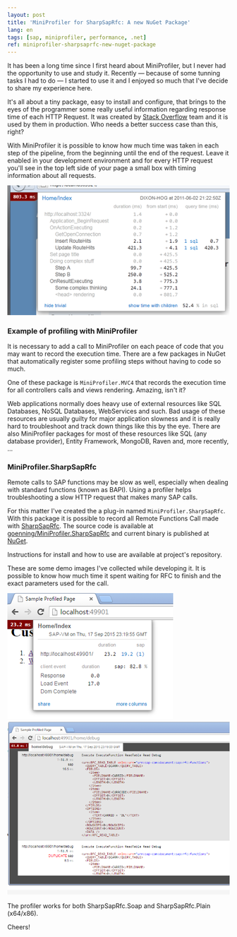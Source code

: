 ```yaml
---
layout: post
title: 'MiniProfiler for SharpSapRfc: A new NuGet Package'
lang: en
tags: [sap, miniprofiler, performance, .net]
ref: miniprofiler-sharpsaprfc-new-nuget-package
---
```


It has been a long time since I first heard about MiniProfiler, but I never had the opportunity to use and study it. Recently — because of some tunning tasks I had to do — I started to use it and I enjoyed so much that I've decide to share my experience here.

It's all about a tiny package, easy to install and configure, that brings to the eyes of the programmer some really useful information regarding response time of each HTTP Request. It was created by [Stack Overflow](http://stackoverflow.com/) team and it is used by them in production. Who needs a better success case than this, right?

With MiniProfiler it is possible to know how much time was taken in each step of the pipeline, from the beginning until the end of the request. Leave it enabled in your development environment and for every HTTP request you'll see in the top left side of your page a small box with timing information about all requests.

![](/public/images/miniprofiler-demo.png)

### Example of profiling with MiniProfiler

It is necessary to add a call to MiniProfiler on each peace of code that you may want to record the execution time. There are a few packages in NuGet that automatically register some profiling steps without having to code so much.

One of these package is `MiniProfiler.MVC4` that records the execution time for all controllers calls and views rendering. Amazing, isn't it?

Web applications normally does heavy use of external resources like SQL Databases, NoSQL Databases, WebServices and such. Bad usage of these resources are usually guilty for major application slowness and it is really hard to troubleshoot and track down things like this by the eye. There are also MiniProfiler packages for most of these resources like SQL (any database provider), Entity Framework, MongoDB, Raven and, more recently, ...

### MiniProfiler.SharpSapRfc

Remote calls to SAP functions may be slow as well, especially when dealing with standard functions (known as BAPI). Using a profiler helps troubleshooting a slow HTTP request that makes many SAP calls.

For this matter I've created the a plug-in named `MiniProfiler.SharpSapRfc`. With this package it is possible to record all Remote Functions Call made with [SharpSapRfc](https://github.com/goenning/SharpSapRfc). The source code is available at [goenning/MiniProfiler.SharpSapRfc](https://github.com/goenning/MiniProfiler.SharpSapRfc) and current binary is published at [NuGet](https://www.nuget.org/packages/MiniProfiler.SharpSapRfc/).

Instructions for install and how to use are available at project's repository.

These are some demo images I've collected while developing it. It is possible to know how much time it spent waiting for RFC to finish and the exact parameters used for the call.

![](/public/images/miniprofiler-demo-sap-1.png)
![](/public/images/miniprofiler-demo-sap-2.png)

The profiler works for both SharpSapRfc.Soap and SharpSapRfc.Plain (x64/x86).

Cheers!